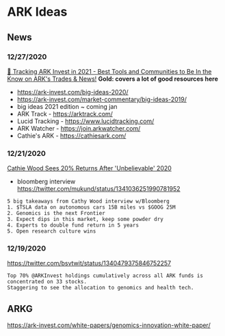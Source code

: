 # ARK Ideas


## News

### 12/27/2020
[👀 Tracking ARK Invest in 2021 - Best Tools and Communities to Be In the Know on ARK's Trades & News!](https://www.youtube.com/watch?v=O4AG1cz01rw)
**Gold: covers a lot of good resources here**
- https://ark-invest.com/big-ideas-2020/
- https://ark-invest.com/market-commentary/big-ideas-2019/
- big ideas 2021 edition ~ coming jan
- ARK Track - https://arktrack.com/
- Lucid Tracking - https://www.lucidtracking.com/
- ARK Watcher - https://join.arkwatcher.com/
- Cathie's ARK - https://cathiesark.com/


### 12/21/2020
[Cathie Wood Sees 20% Returns After 'Unbelievable' 2020](https://www.youtube.com/watch?v=kfhgbZBWgBE)
- bloomberg interview
https://twitter.com/mukund/status/1341036251990781952
```
5 big takeaways from Cathy Wood interview w/Bloomberg
1. $TSLA data on autonomous cars 15B miles vs $GOOG 25M
2. Genomics is the next Frontier
3. Expect dips in this market, keep some powder dry
4. Experts to double fund return in 5 years
5. Open research culture wins
```


### 12/19/2020
https://twitter.com/bsvtwit/status/1340479375846752257
```
Top 70% @ARKInvest holdings cumulatively across all ARK funds is concentrated on 33 stocks.
Staggering to see the allocation to genomics and health tech.
```



## ARKG
https://ark-invest.com/white-papers/genomics-innovation-white-paper/

